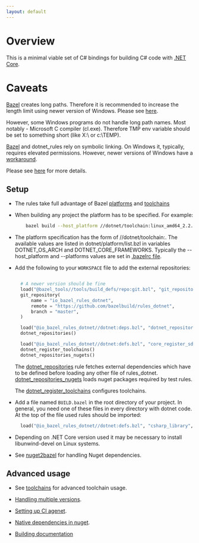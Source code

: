 ```yaml
---
layout: default
---
```


Overview
========

This is a minimal viable set of C# bindings for building C# code with
[.NET Core](https://en.wikipedia.org/wiki/.NET_Core).

Caveats
========

[Bazel](https://bazel.build/) creates long paths. Therefore it is recommended to increase the length limit 
using newer version of Windows. Please see 
[here](https://docs.microsoft.com/en-us/windows/desktop/fileio/naming-a-file#maximum-path-length-limitation).

However, some Windows programs do not handle long path names. Most notably - Microsoft 
C compiler (cl.exe). Therefore TMP env variable should be set to something 
short (like X:\\ or c:\\TEMP). 

[Bazel](https://bazel.build/) and dotnet_rules rely on symbolic linking. On Windows it, typically, requires 
elevated permissions. However, newer versions of Windows have a [workaround](https://blogs.windows.com/buildingapps/2016/12/02/symlinks-windows-10/#IJuxPHWEkSSRqC7w.97>).

Please see [here](https://docs.bazel.build/versions/master/windows.html) for more details.

Setup
-----

* The rules take full advantage of Bazel [platforms](https://docs.bazel.build/versions/master/platforms.html)
  and [toolchains](https://docs.bazel.build/versions/master/toolchains.html)

* When building any project the platform has to be specified. For example:

  ```bash
      bazel build --host_platform //dotnet/toolchain:linux_amd64_2.2.402 --platforms //dotnet/toolchain:linux_amd64_2.2.402 //...
  ```

* The platform specification has the form of //dotnet/toolchain:<os>_<arch>_<sdkversion>. 
  The available values are listed in dotnet/platform/list.bzl in variables DOTNET_OS_ARCH and DOTNET_CORE_FRAMEWORKS.
  Typically the --host_platform and --platforms values are set in [.bazelrc file](https://docs.bazel.build/versions/master/guide.html).

* Add the following to your `WORKSPACE` file to add the external repositories:

  ```python

    # A newer version should be fine
    load("@bazel_tools//tools/build_defs/repo:git.bzl", "git_repository")
    git_repository(
        name = "io_bazel_rules_dotnet",
        remote = "https://github.com/bazelbuild/rules_dotnet",
        branch = "master",
    )

    load("@io_bazel_rules_dotnet//dotnet:deps.bzl", "dotnet_repositories")
    dotnet_repositories()

    load("@io_bazel_rules_dotnet//dotnet:defs.bzl", "core_register_sdk", "dotnet_register_toolchains", "dotnet_repositories_nugets")
    dotnet_register_toolchains()
    dotnet_repositories_nugets()
    ```

  The [dotnet_repositories](api.md#dotnet_repositories) rule fetches external dependencies which have to be defined before loading
  any other file of rules_dotnet. [dotnet_repositories_nugets](api.md#dotnet_repositories_nugets) loads nuget packages required by test rules.

  The [dotnet_register_toolchains](api.md#dotnet_register_toolchains) configures toolchains.


* Add a file named ``BUILD.bazel`` in the root directory of your
  project. In general, you need one of these files in every directory
  with dotnet code.
  At the top of the file used rules should be imported:

  ```python
    load("@io_bazel_rules_dotnet//dotnet:defs.bzl", "csharp_library", "csharp_binary")
  ```

* Depending on .NET Core version used it may be necessary to install libunwind-devel on Linux systems.

* See [nuget2bazel](nuget2bazel.md) for handling Nuget dependencies.

Advanced usage
--------------

* See [toolchains](toolchains.md) for advanced toolchain usage.

* [Handling multiple versions](multiversion.md).

* [Setting up CI agenet](ci.md).

* [Native dependencies in nuget](nuget_native_deps.md).

* [Building documentation](docs.md)
